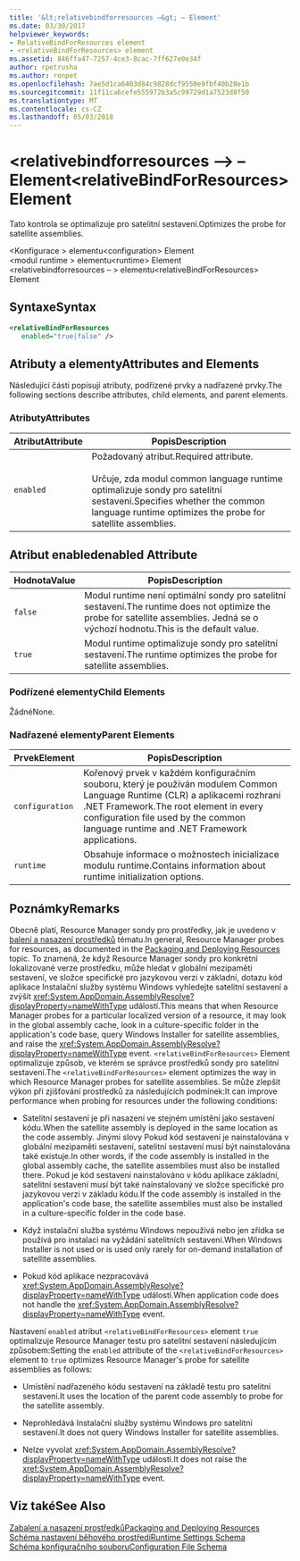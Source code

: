 ```yaml
---
title: '&lt;relativebindforresources –&gt; – Element'
ms.date: 03/30/2017
helpviewer_keywords:
- RelativeBindForResources element
- <relativeBindForResources> element
ms.assetid: 846ffa47-7257-4ce3-8cac-7ff627e0e34f
author: rpetrusha
ms.author: ronpet
ms.openlocfilehash: 7ae5d1ca6403d84c9828dcf9550e9fbf40b28e1b
ms.sourcegitcommit: 11f11ca6cefe555972b3a5c99729d1a7523d8f50
ms.translationtype: MT
ms.contentlocale: cs-CZ
ms.lasthandoff: 05/03/2018
---
```

# <a name="ltrelativebindforresourcesgt-element"></a><span data-ttu-id="ad9fd-102">&lt;relativebindforresources –&gt; – Element</span><span class="sxs-lookup"><span data-stu-id="ad9fd-102">&lt;relativeBindForResources&gt; Element</span></span>
<span data-ttu-id="ad9fd-103">Tato kontrola se optimalizuje pro satelitní sestavení.</span><span class="sxs-lookup"><span data-stu-id="ad9fd-103">Optimizes the probe for satellite assemblies.</span></span>  
  
 <span data-ttu-id="ad9fd-104">\<Konfigurace > elementu</span><span class="sxs-lookup"><span data-stu-id="ad9fd-104">\<configuration> Element</span></span>  
<span data-ttu-id="ad9fd-105">\<modul runtime > elementu</span><span class="sxs-lookup"><span data-stu-id="ad9fd-105">\<runtime> Element</span></span>  
<span data-ttu-id="ad9fd-106">\<relativebindforresources – > elementu</span><span class="sxs-lookup"><span data-stu-id="ad9fd-106">\<relativeBindForResources> Element</span></span>  
  
## <a name="syntax"></a><span data-ttu-id="ad9fd-107">Syntaxe</span><span class="sxs-lookup"><span data-stu-id="ad9fd-107">Syntax</span></span>  
  
```xml
<relativeBindForResources    
   enabled="true|false" />  
```  
  
## <a name="attributes-and-elements"></a><span data-ttu-id="ad9fd-108">Atributy a elementy</span><span class="sxs-lookup"><span data-stu-id="ad9fd-108">Attributes and Elements</span></span>  
 <span data-ttu-id="ad9fd-109">Následující části popisují atributy, podřízené prvky a nadřazené prvky.</span><span class="sxs-lookup"><span data-stu-id="ad9fd-109">The following sections describe attributes, child elements, and parent elements.</span></span>  
  
### <a name="attributes"></a><span data-ttu-id="ad9fd-110">Atributy</span><span class="sxs-lookup"><span data-stu-id="ad9fd-110">Attributes</span></span>  
  
|<span data-ttu-id="ad9fd-111">Atribut</span><span class="sxs-lookup"><span data-stu-id="ad9fd-111">Attribute</span></span>|<span data-ttu-id="ad9fd-112">Popis</span><span class="sxs-lookup"><span data-stu-id="ad9fd-112">Description</span></span>|  
|---------------|-----------------|  
|`enabled`|<span data-ttu-id="ad9fd-113">Požadovaný atribut.</span><span class="sxs-lookup"><span data-stu-id="ad9fd-113">Required attribute.</span></span><br /><br /> <span data-ttu-id="ad9fd-114">Určuje, zda modul common language runtime optimalizuje sondy pro satelitní sestavení.</span><span class="sxs-lookup"><span data-stu-id="ad9fd-114">Specifies whether the common language runtime optimizes the probe for satellite assemblies.</span></span>|  
  
## <a name="enabled-attribute"></a><span data-ttu-id="ad9fd-115">Atribut enabled</span><span class="sxs-lookup"><span data-stu-id="ad9fd-115">enabled Attribute</span></span>  
  
|<span data-ttu-id="ad9fd-116">Hodnota</span><span class="sxs-lookup"><span data-stu-id="ad9fd-116">Value</span></span>|<span data-ttu-id="ad9fd-117">Popis</span><span class="sxs-lookup"><span data-stu-id="ad9fd-117">Description</span></span>|  
|-----------|-----------------|  
|`false`|<span data-ttu-id="ad9fd-118">Modul runtime není optimální sondy pro satelitní sestavení.</span><span class="sxs-lookup"><span data-stu-id="ad9fd-118">The runtime does not optimize the probe for satellite assemblies.</span></span> <span data-ttu-id="ad9fd-119">Jedná se o výchozí hodnotu.</span><span class="sxs-lookup"><span data-stu-id="ad9fd-119">This is the default value.</span></span>|  
|`true`|<span data-ttu-id="ad9fd-120">Modul runtime optimalizuje sondy pro satelitní sestavení.</span><span class="sxs-lookup"><span data-stu-id="ad9fd-120">The runtime optimizes the probe for satellite assemblies.</span></span>|  
  
### <a name="child-elements"></a><span data-ttu-id="ad9fd-121">Podřízené elementy</span><span class="sxs-lookup"><span data-stu-id="ad9fd-121">Child Elements</span></span>  
 <span data-ttu-id="ad9fd-122">Žádné</span><span class="sxs-lookup"><span data-stu-id="ad9fd-122">None.</span></span>  
  
### <a name="parent-elements"></a><span data-ttu-id="ad9fd-123">Nadřazené elementy</span><span class="sxs-lookup"><span data-stu-id="ad9fd-123">Parent Elements</span></span>  
  
|<span data-ttu-id="ad9fd-124">Prvek</span><span class="sxs-lookup"><span data-stu-id="ad9fd-124">Element</span></span>|<span data-ttu-id="ad9fd-125">Popis</span><span class="sxs-lookup"><span data-stu-id="ad9fd-125">Description</span></span>|  
|-------------|-----------------|  
|`configuration`|<span data-ttu-id="ad9fd-126">Kořenový prvek v každém konfiguračním souboru, který je používán modulem Common Language Runtime (CLR) a aplikacemi rozhraní .NET Framework.</span><span class="sxs-lookup"><span data-stu-id="ad9fd-126">The root element in every configuration file used by the common language runtime and .NET Framework applications.</span></span>|  
|`runtime`|<span data-ttu-id="ad9fd-127">Obsahuje informace o možnostech inicializace modulu runtime.</span><span class="sxs-lookup"><span data-stu-id="ad9fd-127">Contains information about runtime initialization options.</span></span>|  
  
## <a name="remarks"></a><span data-ttu-id="ad9fd-128">Poznámky</span><span class="sxs-lookup"><span data-stu-id="ad9fd-128">Remarks</span></span>  
 <span data-ttu-id="ad9fd-129">Obecně platí, Resource Manager sondy pro prostředky, jak je uvedeno v [balení a nasazení prostředků](../../../../../docs/framework/resources/packaging-and-deploying-resources-in-desktop-apps.md) tématu.</span><span class="sxs-lookup"><span data-stu-id="ad9fd-129">In general, Resource Manager probes for resources, as documented in the [Packaging and Deploying Resources](../../../../../docs/framework/resources/packaging-and-deploying-resources-in-desktop-apps.md) topic.</span></span> <span data-ttu-id="ad9fd-130">To znamená, že když Resource Manager sondy pro konkrétní lokalizované verze prostředku, může hledat v globální mezipaměti sestavení, ve složce specifické pro jazykovou verzi v základní, dotazu kód aplikace Instalační služby systému Windows vyhledejte satelitní sestavení a zvýšit <xref:System.AppDomain.AssemblyResolve?displayProperty=nameWithType> událostí.</span><span class="sxs-lookup"><span data-stu-id="ad9fd-130">This means that when Resource Manager probes for a particular localized version of a resource, it may look in the global assembly cache, look in a culture-specific folder in the application's code base, query Windows Installer for satellite assemblies, and raise the <xref:System.AppDomain.AssemblyResolve?displayProperty=nameWithType> event.</span></span> <span data-ttu-id="ad9fd-131">`<relativeBindForResources>` Element optimalizuje způsob, ve kterém se správce prostředků sondy pro satelitní sestavení.</span><span class="sxs-lookup"><span data-stu-id="ad9fd-131">The `<relativeBindForResources>` element optimizes the way in which Resource Manager probes for satellite assemblies.</span></span> <span data-ttu-id="ad9fd-132">Se může zlepšit výkon při zjišťování prostředků za následujících podmínek:</span><span class="sxs-lookup"><span data-stu-id="ad9fd-132">It can improve performance when probing for resources under the following conditions:</span></span>  
  
-   <span data-ttu-id="ad9fd-133">Satelitní sestavení je při nasazení ve stejném umístění jako sestavení kódu.</span><span class="sxs-lookup"><span data-stu-id="ad9fd-133">When the satellite assembly is deployed in the same location as the code assembly.</span></span> <span data-ttu-id="ad9fd-134">Jinými slovy Pokud kód sestavení je nainstalována v globální mezipaměti sestavení, satelitní sestavení musí být nainstalována také existuje.</span><span class="sxs-lookup"><span data-stu-id="ad9fd-134">In other words, if the code assembly is installed in the global assembly cache, the satellite assemblies must also be installed there.</span></span> <span data-ttu-id="ad9fd-135">Pokud je kód sestavení nainstalováno v kódu aplikace základní, satelitní sestavení musí být také nainstalovaný ve složce specifické pro jazykovou verzi v základu kódu.</span><span class="sxs-lookup"><span data-stu-id="ad9fd-135">If the code assembly is installed in the application's code base, the satellite assemblies must also be installed in a culture-specific folder in the code base.</span></span>  
  
-   <span data-ttu-id="ad9fd-136">Když instalační služba systému Windows nepoužívá nebo jen zřídka se používá pro instalaci na vyžádání satelitních sestavení.</span><span class="sxs-lookup"><span data-stu-id="ad9fd-136">When Windows Installer is not used or is used only rarely for on-demand installation of satellite assemblies.</span></span>  
  
-   <span data-ttu-id="ad9fd-137">Pokud kód aplikace nezpracovává <xref:System.AppDomain.AssemblyResolve?displayProperty=nameWithType> událostí.</span><span class="sxs-lookup"><span data-stu-id="ad9fd-137">When application code does not handle the <xref:System.AppDomain.AssemblyResolve?displayProperty=nameWithType> event.</span></span>  
  
 <span data-ttu-id="ad9fd-138">Nastavení `enabled` atribut `<relativeBindForResources>` element `true` optimalizuje Resource Manager testu pro satelitní sestavení následujícím způsobem:</span><span class="sxs-lookup"><span data-stu-id="ad9fd-138">Setting the `enabled` attribute of the `<relativeBindForResources>` element to `true` optimizes Resource Manager's probe for satellite assemblies as follows:</span></span>  
  
-   <span data-ttu-id="ad9fd-139">Umístění nadřazeného kódu sestavení na základě testu pro satelitní sestavení.</span><span class="sxs-lookup"><span data-stu-id="ad9fd-139">It uses the location of the parent code assembly to probe for the satellite assembly.</span></span>  
  
-   <span data-ttu-id="ad9fd-140">Neprohledává Instalační služby systému Windows pro satelitní sestavení.</span><span class="sxs-lookup"><span data-stu-id="ad9fd-140">It does not query Windows Installer for satellite assemblies.</span></span>  
  
-   <span data-ttu-id="ad9fd-141">Nelze vyvolat <xref:System.AppDomain.AssemblyResolve?displayProperty=nameWithType> událostí.</span><span class="sxs-lookup"><span data-stu-id="ad9fd-141">It does not raise the <xref:System.AppDomain.AssemblyResolve?displayProperty=nameWithType> event.</span></span>  
  
## <a name="see-also"></a><span data-ttu-id="ad9fd-142">Viz také</span><span class="sxs-lookup"><span data-stu-id="ad9fd-142">See Also</span></span>  
 [<span data-ttu-id="ad9fd-143">Zabalení a nasazení prostředků</span><span class="sxs-lookup"><span data-stu-id="ad9fd-143">Packaging and Deploying Resources</span></span>](../../../../../docs/framework/resources/packaging-and-deploying-resources-in-desktop-apps.md)  
 [<span data-ttu-id="ad9fd-144">Schéma nastavení běhového prostředí</span><span class="sxs-lookup"><span data-stu-id="ad9fd-144">Runtime Settings Schema</span></span>](../../../../../docs/framework/configure-apps/file-schema/runtime/index.md)  
 [<span data-ttu-id="ad9fd-145">Schéma konfiguračního souboru</span><span class="sxs-lookup"><span data-stu-id="ad9fd-145">Configuration File Schema</span></span>](../../../../../docs/framework/configure-apps/file-schema/index.md)
